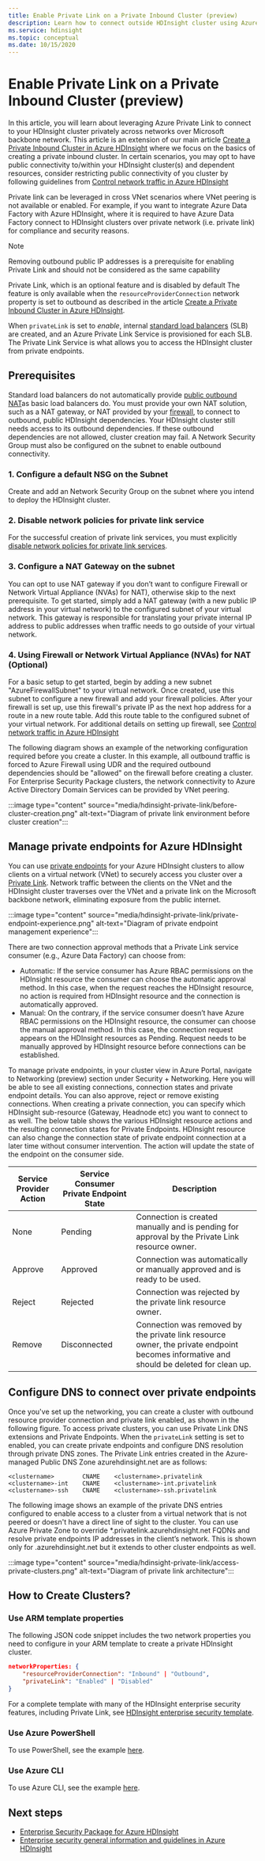 ```yaml
---
title: Enable Private Link on a Private Inbound Cluster (preview)
description: Learn how to connect outside HDInsight cluster using Azure Private Link.
ms.service: hdinsight
ms.topic: conceptual
ms.date: 10/15/2020
---
```


# Enable Private Link on a Private Inbound Cluster (preview)

In this article, you will learn about leveraging Azure Private Link to connect to your HDInsight cluster privately across networks over Microsoft backbone network. This article is an extension of our main article [Create a Private Inbound Cluster in Azure HDInsight](./hdinsight-private-inbound-cluster.md) where we focus on the basics of creating a private inbound cluster. In certain scenarios, you may opt to have public connectivity to/within your HDInsight cluster(s) and dependent resources,  consider restricting public connectivity of you cluster by following guidelines from [Control network traffic in Azure HDInsight](./control-network-traffic.md)

Private link can be leveraged in cross VNet scenarios where VNet peering is not available or enabled. For example, if you want to integrate Azure Data Factory with Azure HDInsight, where it is required to have Azure Data Factory connect to HDInsight clusters over private network (i.e. private link) for compliance and security reasons.

> [!NOTE]
> Removing outbound public IP addresses is a prerequisite for enabling Private Link and should not be considered as the same capability

Private Link, which is an optional feature and is disabled by default  The feature is only available when the `resourceProviderConnection` network property is set to outbound as described in the article [Create a Private Inbound Cluster in Azure HDInsight](./hdinsight-private-inbound-cluster.md).

When `privateLink` is set to *enable*, internal [standard load balancers](../load-balancer/load-balancer-overview.md) (SLB) are created, and an Azure Private Link Service is provisioned for each SLB. The Private Link Service is what allows you to access the HDInsight cluster from private endpoints.

## Prerequisites

Standard load balancers do not automatically provide [public outbound NAT](../load-balancer/load-balancer-outbound-connections.md)as basic load balancers do. You must provide your own NAT solution, such as  a NAT gateway, or NAT provided by your [firewall](./hdinsight-restrict-outbound-traffic.md),  to connect to outbound, public HDInsight dependencies. Your HDInsight cluster still needs access to its outbound dependencies. If these outbound dependencies are not allowed, cluster creation may fail. A Network Security Group must also be configured on the subnet to enable outbound connectivity.

### 1.	Configure a default NSG on the Subnet

Create and add an Network Security Group on the subnet where you intend to deploy the HDInsight cluster.

### 2.	Disable network policies for private link service

For the successful creation of private link services, you must explicitly [disable network policies for private link services](../private-link/disable-private-link-service-network-policy.md).

### 3.	Configure a NAT Gateway on the subnet

You can opt to use NAT gateway if you don’t want to configure Firewall or Network Virtual Appliance (NVAs) for NAT), otherwise skip to the next prerequisite. To get started, simply add a NAT gateway (with a new public IP address in your virtual network) to the configured subnet of your virtual network. This gateway is responsible for translating your private internal IP address to public addresses when traffic needs to go outside of your virtual network.

### 4.	Using Firewall or Network Virtual Appliance (NVAs) for NAT (Optional)
For a basic setup to get started, begin by adding a new subnet "AzureFirewallSubnet" to your virtual network. Once created, use this subnet to configure a new firewall and add your firewall policies. After your firewall is set up, use this firewall's private IP as the next hop address for a route in a new route table. Add this route table to the configured subnet of your virtual network.
For additional details on setting up firewall, see [Control network traffic in Azure HDInsight](./control-network-traffic.md)

The following diagram shows an example of the networking configuration required before you create a cluster. In this example, all outbound traffic is forced to Azure Firewall using UDR and the required outbound dependencies should be "allowed" on the firewall before creating a cluster. For Enterprise Security Package clusters, the network connectivity to Azure Active Directory Domain Services can be provided by VNet peering.

:::image type="content" source="media/hdinsight-private-link/before-cluster-creation.png" alt-text="Diagram of private link environment before cluster creation":::

## Manage private endpoints for Azure HDInsight

You can use [private endpoints](../private-link/private-endpoint-overview) for your Azure HDInsight clusters to allow clients on a virtual network (VNet) to securely access you cluster over a [Private Link](../private-link/private-link-overview). Network traffic between the clients on the VNet and the HDInsight cluster traverses over the VNet and a private link on the Microsoft backbone network, eliminating exposure from the public internet.

:::image type="content" source="media/hdinsight-private-link/private-endpoint-experience.png" alt-text="Diagram of private endpoint management experience":::

There are two connection approval methods that a Private Link service consumer (e.g., Azure Data Factory) can choose from:
* Automatic: If the service consumer has Azure RBAC permissions on the HDInsight resource the consumer can choose the automatic approval method. In this case, when the request reaches the HDInsight resource, no action is required from HDInsight resource and the connection is automatically approved.
* Manual: On the contrary, if the service consumer doesn’t have Azure RBAC permissions on the HDInsight resource, the consumer can choose the manual approval method. In this case, the connection request appears on the HDInsight resources as Pending. Request needs to be manually approved by HDInsight resource before connections can be established. 

To manage private endpoints, in your cluster view in Azure Portal, navigate to Networking (preview) section under Security + Networking. Here you will be able to see all existing connections, connection states and private endpoint details. You can also approve, reject or remove existing connections. When creating a private connection, you can specify which HDInsight sub-resource (Gateway, Headnode etc) you want to connect to as well.
The below table shows the various HDInsight resource actions and the resulting connection states for Private Endpoints. HDInsight resource can also change the connection state of private endpoint connection at a later time without consumer intervention. The action will update the state of the endpoint on the consumer side.

|Service Provider Action   |Service Consumer Private Endpoint State   |Description   |
|---------|---------|---------|
|None    |    Pending     |   Connection is created manually and is pending for approval by the Private Link resource owner.       |
|Approve    |  Approved       | Connection was automatically or manually approved and is ready to be used.     |
|Reject     | Rejected        | Connection was rejected by the private link resource owner.        |
|Remove    |  Disconnected       | Connection was removed by the private link resource owner, the private endpoint becomes informative and should be deleted for clean up.        |

## Configure DNS to connect over private endpoints

Once you've set up the networking, you can create a cluster with outbound resource provider connection and private link enabled, as shown in the following figure.
To access private clusters, you can use Private Link DNS extensions and Private Endpoints. When the `privateLink` setting is set to enabled, you can create private endpoints and configure DNS resolution through private DNS zones.
The Private Link entries created in the Azure-managed Public DNS Zone azurehdinsight.net are as follows:

```dns
<clustername>        CNAME    <clustername>.privatelink
<clustername>-int    CNAME    <clustername>-int.privatelink
<clustername>-ssh    CNAME    <clustername>-ssh.privatelink
```
The following image shows an example of the private DNS entries configured to enable access to a cluster from a virtual network that is not peered or doesn't have a direct line of sight to the cluster. You can use Azure Private Zone to override *.privatelink.azurehdinsight.net FQDNs and resolve private endpoints IP addresses in the client’s network.
This is shown only for <clustername>.azurehdinsight.net but it extends to other cluster endpoints as well.

:::image type="content" source="media/hdinsight-private-link/access-private-clusters.png" alt-text="Diagram of private link architecture":::    

## How to Create Clusters?
### Use ARM template properties

The following JSON code snippet includes the two network properties you need to configure in your ARM template to create a private HDInsight cluster.

```json
networkProperties: {
    "resourceProviderConnection": "Inbound" | "Outbound",
    "privateLink": "Enabled" | "Disabled"
}
```

For a complete template with many of the HDInsight enterprise security features, including Private Link, see [HDInsight enterprise security template](https://github.com/Azure-Samples/hdinsight-enterprise-security/tree/main/ESP-HIB-PL-Template).

### Use Azure PowerShell

To use PowerShell, see the example [here](/powershell/module/az.hdinsight/new-azhdinsightcluster#example-4--create-an-azure-hdinsight-cluster-with-relay-outbound-and-private-link-feature).

### Use Azure CLI
To use Azure CLI, see the example [here](/cli/azure/hdinsight#az_hdinsight_create-examples).

## Next steps

* [Enterprise Security Package for Azure HDInsight](enterprise-security-package.md)
* [Enterprise security general information and guidelines in Azure HDInsight](./domain-joined/general-guidelines.md)
